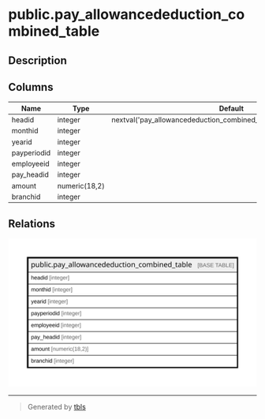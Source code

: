 # public.pay_allowancededuction_combined_table

## Description

## Columns

| Name | Type | Default | Nullable | Children | Parents | Comment |
| ---- | ---- | ------- | -------- | -------- | ------- | ------- |
| headid | integer | nextval('pay_allowancededuction_combined_table_headid_seq'::regclass) | false |  |  |  |
| monthid | integer |  | false |  |  |  |
| yearid | integer |  | true |  |  |  |
| payperiodid | integer |  | true |  |  |  |
| employeeid | integer |  | true |  |  |  |
| pay_headid | integer |  | true |  |  |  |
| amount | numeric(18,2) |  | true |  |  |  |
| branchid | integer |  | true |  |  |  |

## Relations

![er](public.pay_allowancededuction_combined_table.svg)

---

> Generated by [tbls](https://github.com/k1LoW/tbls)

